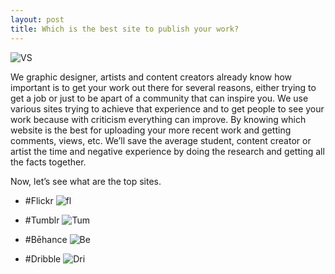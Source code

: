 ```yaml
---
layout: post
title: Which is the best site to publish your work?
---
```

![VS](https://farm8.staticflickr.com/7629/16234459334_ed6d8b3dab_b.jpg)

  We graphic designer, artists and content creators already know how important is to get your work out there for several reasons, either trying to get a job or just to be apart of a community that can inspire you. We use various sites trying to achieve that experience and to get people to see your work because with criticism everything can improve. 
By knowing which website is the best for uploading your more recent work and getting comments, views, etc. We’ll save the average student, content creator or artist the time and negative experience by doing the research and getting all the facts together. 

  Now, let’s see what are the top sites.


* #Flickr
![fl](https://farm8.staticflickr.com/7284/16234495234_fa54024d44_z.jpg)


* #Tumblr
![Tum](https://farm9.staticflickr.com/8588/16236891013_803355dd65_z.jpg)

* #Bēhance
![Be](https://farm9.staticflickr.com/8614/16855706692_b05ddf7cb3_z.jpg)

* #Dribble
![Dri](https://farm9.staticflickr.com/8572/16830996396_66cfb41ecf_z.jpg)
